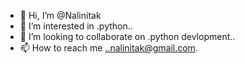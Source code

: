 - 👋 Hi, I’m @Nalinitak
- 👀 I’m interested in .python..
- 💞️ I’m looking to collaborate on .python devlopment..
- 📫 How to reach me ..nalinitak@gmail.com.

<!---
Nalinitak/Nalinitak is a ✨ special ✨ repository because its `README.md` (this file) appears on your GitHub profile.
You can click the Preview link to take a look at your changes.
--->
